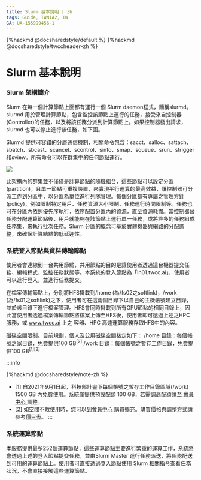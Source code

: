 ```yaml
---
title: Slurm 基本說明 | zh
tags: Guide, TWNIA2, TW
GA: UA-155999456-1
---
```


{%hackmd @docsharedstyle/default %}
{%hackmd @docsharedstyle/twccheader-zh %}

# Slurm 基本說明

### Slurm 架構簡介

Slurm 在每一個計算節點上面都有運行一個 Slurm daemon程式，簡稱slurmd。slurmd 用於管理計算節點，包含監控該節點上運行的任務，接受來自控制器(Controller)的任務，以及將該任務分派到計算節點上。如果控制器發出請求，slurmd 也可以停止進行該任務，如下圖。

Slurmd 提供可容錯的分層通信機制，相關命令包含：sacct、salloc、sattach、sbatch、sbcast、scancel、scontrol、sinfo、smap、squeue、srun、strigger和sview。所有命令可以在群集中的任何節點運行。


![](https://cos.twcc.ai/SYS-MANUAL/uploads/upload_9403f959f7a927d90d3270c287929533.png)



此架構內的群集並不僅僅是計算節點的隨機組合，這些節點可以設定分區(partition)，且單一節點可重複設置，來實現平行運算的最高效益，讓控制器可分派工作到分區中，以分區為單位進行列隊管理。每個分區都有專屬之管理方針(policy)，例如限制特定用戶、任務資源大小限制、任務運行時間限制等。任務也可在分區內依照優先序執行，依序配置分區內的資源，直至資源耗盡。當控制器替任務分配運算節點後，用戶就能夠在該節點上運行單一任務，或將許多的任務組成任務集，來執行批次任務。Slurm 分區的概念可基於實體機器與網路的分配調整，來確保計算結點的低延遲性。

### 系統登入節點與資料傳輸節點

使用者會連線到一台共用節點，共用節點的目的是讓使用者透過這台機器提交任務、編輯程式、監控任務狀態等。本系統的登入節點為「ln01.twcc.ai」，使用者可以進行登入，並進行任務提交。

在檔案傳輸節點上，分別將HFS掛載到/home (為/fs02之softlink)，/work (為/fs01之softlink)之下，使用者可在這兩個目錄下以自己的主機帳號建立目錄，並於該目錄下進行檔案管理。HFS會同時掛載到所有GPU節點的相同目錄上，因此當使用者透過檔案傳輸節點將檔案上傳至HFS後，使用者即可透過上述之HPC服務，或 www.twcc.ai 上之 容器、HPC 高速運算服務存取HFS中的內容。

磁碟空間限制。目前規劃，個人及公用磁碟空間核定如下：
/home 目錄：每個帳號之家目錄，免費提供100 GB<sup>[2]</sup> 
/work 目錄：每個帳號之暫存工作目錄，免費提供100 GB<sup>[1][2]</sup> 

:::info

{%hackmd @docsharedstyle/note-zh %}
- [1] </sup> 自2021年9月1日起，科技部計畫下每個帳號之暫存工作目錄區域(/work) 1500 GB 內免費使用。系統僅提供預設配額 100 GB，若需調高配額請至[<ins> 會員中心 <i class="fa fa-question-circle fa-question-circle-for-service" aria-hidden="true"></i></ins>](https://man.twcc.ai/@twsdocs/howto-service-access-service-zh) 調整。
- [2] 如空間不敷使用時，您可以到[<ins>會員中心 <i class="fa fa-question-circle fa-question-circle-for-service" aria-hidden="true"></i></ins>](https://man.twcc.ai/@twsdocs/howto-service-access-service-zh) 購買擴充。購買價格與調整方式請參考[<ins>價目表</ins>](https://www.twcc.ai/doc?page=price#%E9%AB%98%E9%80%9F%E6%AA%94%E6%A1%88%E7%B3%BB%E7%B5%B1-Hyper-File-System-HFS)。
:::

### 系統運算節點

本服務提供最多252個運算節點，這些運算節點主要進行繁重的運算工作，系統將會透過上述的登入節點提交任務，並由Slurm Master 進行任務派送，將任務配送到可用的運算節點上。使用者可直接透過登入節點使用 Slurm 相關指令查看任務狀況，不會直接接觸這些運算節點。
